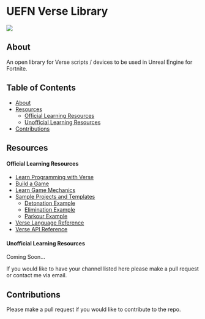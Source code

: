 # UEFN Verse Library

![](https://ue-cdn.artstation.com/imgproxy/1gFGCYoSL1bDPOAsOvQkDoLy9LIDn4WzR4PXfsfdtwY/filename:uefn-home-hero.png/resizing_type:fill/width:1920/height:335/ext:jpg/aHR0cHM6Ly9kMWl2N2RiNDR5aGd4bi5jbG91ZGZyb250Lm5ldC9kb2N1bWVudGF0aW9uL2ltYWdlcy9lMmZmZDFmMi05MDU4LTQyNzYtODJiNi05YTAzM2VhMzYxZjcvdWVmbi1ob21lLWhlcm8ucG5n)

## About
An open library for Verse scripts / devices to be used in Unreal Engine for Fortnite.

## Table of Contents

<!--ts-->
   * [About](#about)
   * [Resources](#resources)
      * [Official Learning Resources](#official-learning-resources)
      * [Unofficial Learning Resources](#unofficial-learning-resources)
   * [Contributions](#contributions)
<!--te-->


## Resources
#### Official Learning Resources

+ [Learn Programming with Verse](https://dev.epicgames.com/documentation/en-us/uefn/learn-programming-with-verse-in-unreal-editor-for-fortnite)
+ [Build a Game](https://dev.epicgames.com/documentation/en-us/uefn/build-a-game-in-unreal-editor-for-fortnite)
+ [Learn Game Mechanics](https://dev.epicgames.com/documentation/en-us/uefn/learn-game-mechanics-in-unreal-editor-for-fortnite)
+ [Sample Projects and Templates](https://dev.epicgames.com/documentation/en-us/uefn/sample-projects-and-templates-in-unreal-editor-for-fortnite)
	+ [Detonation Example](https://dev.epicgames.com/documentation/en-us/uefn/verse-detonation-template-in-unreal-editor-for-fortnite)
	+ [Elimination Example](https://dev.epicgames.com/documentation/en-us/uefn/verse-elimination-template-in-unreal-editor-for-fortnite)
	+ [Parkour Example](https://dev.epicgames.com/documentation/en-us/uefn/verse-parkour-template-in-unreal-editor-for-fortnite)
+ [Verse Language Reference](https://dev.epicgames.com/documentation/en-us/uefn/verse-language-reference)
+ [Verse API Reference](https://dev.epicgames.com/documentation/en-us/uefn/verse-api)
     
#### Unofficial Learning Resources
Coming Soon...

If you would like to have your channel listed here please make a pull request or contact me via email.

## Contributions
Please make a pull request if you would like to contribute to the repo.


